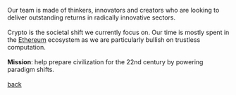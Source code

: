 Our team is made of thinkers, innovators and creators who are looking to deliver outstanding returns in radically innovative sectors.
<br/><br/>
Crypto is the societal shift we currently focus on. Our time is mostly spent in the <a class="link" href="https://ethereum.org">Ethereum</a> ecosystem as we are particularly bullish on trustless computation.
<br/><br/>
<strong>Mission</strong>: help prepare civilization for the 22nd century by powering paradigm shifts.
<br/><br/>
<a class="link" href="/">back</a>
